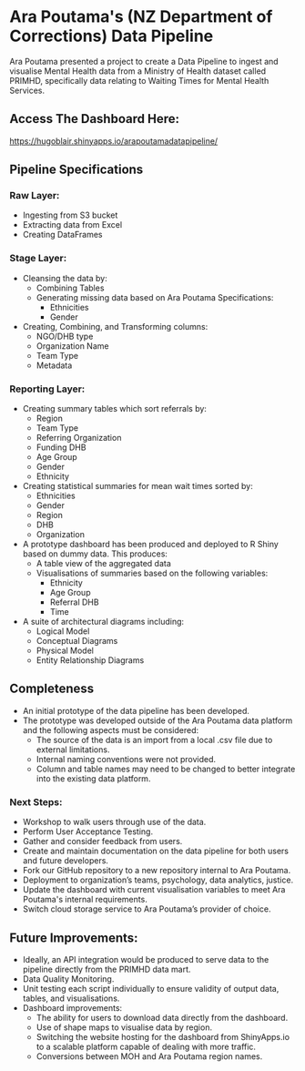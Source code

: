 # Ara Poutama's (NZ Department of Corrections) Data Pipeline

Ara Poutama presented a project to create a Data Pipeline to ingest and visualise Mental Health data from a Ministry of Health dataset called PRIMHD, specifically data relating to Waiting Times for Mental Health Services.

## Access The Dashboard Here:
https://hugoblair.shinyapps.io/arapoutamadatapipeline/

## Pipeline Specifications

### Raw Layer:
- Ingesting from S3 bucket
- Extracting data from Excel
- Creating DataFrames

### Stage Layer:
- Cleansing the data by:
  - Combining Tables
  - Generating missing data based on Ara Poutama Specifications:
    - Ethnicities
    - Gender
- Creating, Combining, and Transforming columns:
  - NGO/DHB type
  - Organization Name
  - Team Type
  - Metadata

### Reporting Layer:
- Creating summary tables which sort referrals by:
  - Region
  - Team Type
  - Referring Organization
  - Funding DHB
  - Age Group
  - Gender
  - Ethnicity
- Creating statistical summaries for mean wait times sorted by:
  - Ethnicities
  - Gender
  - Region
  - DHB
  - Organization
- A prototype dashboard has been produced and deployed to R Shiny based on dummy data. This produces:
  - A table view of the aggregated data
  - Visualisations of summaries based on the following variables:
    - Ethnicity
    - Age Group
    - Referral DHB
    - Time
- A suite of architectural diagrams including:
  - Logical Model
  - Conceptual Diagrams
  - Physical Model
  - Entity Relationship Diagrams

## Completeness
- An initial prototype of the data pipeline has been developed. 
- The prototype was developed outside of the Ara Poutama data platform and the following aspects must be considered:
  - The source of the data is an import from a local .csv file due to external limitations.
  - Internal naming conventions were not provided.
  - Column and table names may need to be changed to better integrate into the existing data platform.

### Next Steps:
- Workshop to walk users through use of the data.
- Perform User Acceptance Testing.
- Gather and consider feedback from users.
- Create and maintain documentation on the data pipeline for both users and future developers.
- Fork our GitHub repository to a new repository internal to Ara Poutama.
- Deployment to organization’s teams, psychology, data analytics, justice.
- Update the dashboard with current visualisation variables to meet Ara Poutama's internal requirements.
- Switch cloud storage service to Ara Poutama’s provider of choice.

## Future Improvements:
- Ideally, an API integration would be produced to serve data to the pipeline directly from the PRIMHD data mart.
- Data Quality Monitoring.
- Unit testing each script individually to ensure validity of output data, tables, and visualisations.
- Dashboard improvements:
  - The ability for users to download data directly from the dashboard.
  - Use of shape maps to visualise data by region.
  - Switching the website hosting for the dashboard from ShinyApps.io to a scalable platform capable of dealing with more traffic.
  - Conversions between MOH and Ara Poutama region names.
